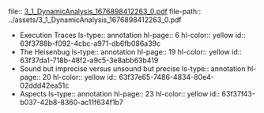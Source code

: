 file:: [3_1_DynamicAnalysis_1676898412263_0.pdf](../assets/3_1_DynamicAnalysis_1676898412263_0.pdf)
file-path:: ../assets/3_1_DynamicAnalysis_1676898412263_0.pdf

- Execution Traces
  ls-type:: annotation
  hl-page:: 6
  hl-color:: yellow
  id:: 63f3788b-f092-4cbc-a971-db6fb086a39c
- The Heisenbug
  ls-type:: annotation
  hl-page:: 19
  hl-color:: yellow
  id:: 63f37da1-718b-48f2-a9c5-3e8abb63b419
- Sound but imprecise versus unsound but precise
  ls-type:: annotation
  hl-page:: 20
  hl-color:: yellow
  id:: 63f37e65-7486-4834-80e4-02ddd42ea51c
- Aspects
  ls-type:: annotation
  hl-page:: 23
  hl-color:: yellow
  id:: 63f37f43-b037-42b8-8360-ac11f634f1b7